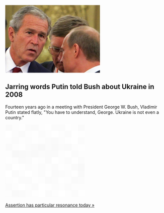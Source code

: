 
![Jarring words Putin told Bush about Ukraine in 2008](./20220223235856.png)
## Jarring words Putin told Bush about Ukraine in 2008

Fourteen years ago in a meeting with President George W. Bush, Vladimir Putin stated flatly, "You have to understand, George. Ukraine is not even a country."

![pic](../square_bg.png)

[Assertion has particular resonance today »](https://www.yahoo.com/news/what-the-west-doesnt-understand-about-russia-or-ukraine-215609030.html)
